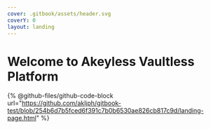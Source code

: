 ```yaml
---
cover: .gitbook/assets/header.svg
coverY: 0
layout: landing
---
```


# Welcome to Akeyless Vaultless Platform

{% @github-files/github-code-block url="https://github.com/akljph/gitbook-test/blob/254b6d7b5fced6f391c7b0b6530ae826cb817c9d/landing-page.html" %}
